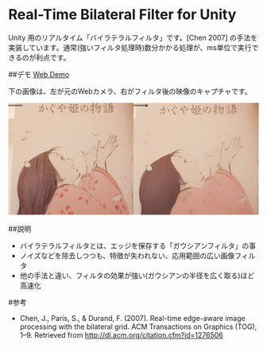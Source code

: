 Real-Time Bilateral Filter for Unity
==============
Unity 用のリアルタイム「バイラテラルフィルタ」です。[Chen 2007] の手法を実装しています。通常(強いフィルタ処理時)数分かかる処理が、ms単位で実行できるのが利点です。

##デモ
[Web Demo](http://nobnak.github.io/SceneSamples/RealTimeBilateralFilter/RealTimeBilateralFilter.html)

下の画像は、左が元のWebカメラ、右がフィルタ後の映像のキャプチャです。

![Left : Off, Right On](img/Result01.png)

##説明
 - バイラテラルフィルタとは、エッジを保存する「ガウシアンフィルタ」の事
 - ノイズなどを除去しつつも、特徴が失われない、応用範囲の広い画像フィルタ
 - 他の手法と違い、フィルタの効果が強い(ガウシアンの半径を広く取る)ほど高速化

#参考
 - Chen, J., Paris, S., & Durand, F. (2007). Real-time edge-aware image processing with the bilateral grid. ACM Transactions on Graphics (TOG), 1–9. Retrieved from http://dl.acm.org/citation.cfm?id=1276506
